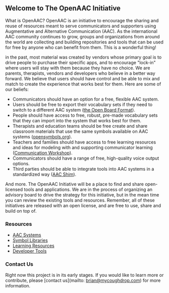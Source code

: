 ## Welcome to The OpenAAC Initiative

What is OpenAAC? OpenAAC is an initiative to encourage the sharing and reuse of resources meant to serve communicators and supporters using Augmentative and Alternative Communication (AAC). As the international AAC community continues to grow, groups and organizations from around the world are collecting and building repositories and tools that can be used for free by anyone who can benefit from them. This is a wonderful thing!

in the past, most material was created by vendors whose primary goal is to drive people to purchase their specific apps, and to encourage "lock-in" where users will stay with them because they have no choice. We are parents, therapists, vendors and developers who believe in a better way forward. We believe that users should have control and be able to mix and match to create the experience that works best for them. Here are some of our beliefs:

- Communicators should have an option for a free, flexible AAC system.
- Users should be free to export their vocabulary sets if they need to switch to a different AAC system ([the Open Board Format](https://openboardformat.org)). 
- People should have access to free, robust, pre-made vocabulary sets that they can import into the system that works best for them.
- Therapists and education teams should be free create and share classroom materials that use the same symbols available on AAC systems ([opensymbols.org](https://www.opensymbols.org)).
- Teachers and families should have access to free learning resources and ideas for modeling with and supporting communicator learning ([Communication Workshop](https://workshop.openaac.org)).
- Communicators should have a range of free, high-quality voice output options.
- Third parties should be able to integrate tools into AAC systems in a standardized way ([AAC Shim](https://tools.openaac.org)).

And more. The OpenAAC Initiative will be a place to find and share open-licensed tools and applications. We are in the process of organizing an advisory board to drive the strategy for this initiative, but in the mean time you can review the existing tools and resources. Remember, all of these initiatives are released with an open license, and are free to use, share and build on top of.

### Resources

- [AAC Systems](aac.md)
- [Symbol Libraries](symbols.md)
- [Learning Resources](learning.md)
- [Developer Tools](developers.md)

### Contact Us

Right now this project is in its early stages. If you would like to learn more or contribute, please [contact us](mailto: brian@mycoughdrop.com) for more information.
